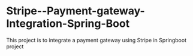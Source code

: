 # Stripe--Payment-gateway-Integration-Spring-Boot
This project is to integrate a payment gateway using Stripe in Springboot project
